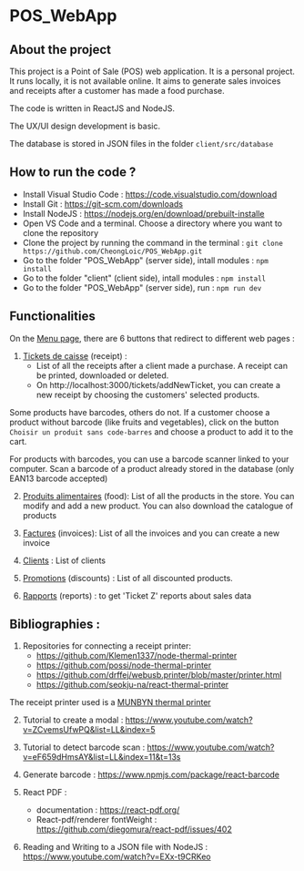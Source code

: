# POS_WebApp

## About the project
This project is a Point of Sale (POS) web application. It is a personal project. It runs locally, it is not available online.
It aims to generate sales invoices and receipts after a customer has made a food purchase.

The code is written in ReactJS and NodeJS.

The UX/UI design development is basic.

The database is stored in JSON files in the folder `client/src/database` 

## How to run the code ? 
- Install Visual Studio Code : https://code.visualstudio.com/download
- Install Git : https://git-scm.com/downloads
- Install NodeJS : https://nodejs.org/en/download/prebuilt-installe
- Open VS Code and a terminal. Choose a directory where you want to clone the repository
- Clone the project by running the command in the terminal  :  `git clone https://github.com/CheongLoic/POS_WebApp.git`
- Go to the folder "POS_WebApp" (server side), intall modules :  `npm install`
- Go to the folder "client" (client side), intall modules :  `npm install`
- Go to the folder "POS_WebApp" (server side), run :  `npm run dev`


## Functionalities
On the [Menu page](http://localhost:3000/), there are 6 buttons that redirect to different web pages : 
1. [Tickets de caisse](http://localhost:3000/tickets) (receipt) : 
    - List of all the receipts after a client made a purchase. A receipt can be printed, downloaded or deleted.
    - On http://localhost:3000/tickets/addNewTicket, you can create a new receipt by choosing the customers' selected products. 

Some products have barcodes, others do not. If a customer choose a product without barcode (like fruits and vegetables), click on the button `Choisir un produit sans code-barres` and choose a product to add it to the cart.

For products with barcodes, you can use a barcode scanner linked to your computer. Scan a barcode of a product already stored in the database (only EAN13 barcode accepted)

2. [Produits alimentaires](http://localhost:3000/products) (food): List of all the products in the store. You can modify and add a new product. You can also download the catalogue of products

3. [Factures](http://localhost:3000/invoices) (invoices): List of all the invoices and you can create a new invoice

4. [Clients](http://localhost:3000/customers) : List of clients

5. [Promotions](http://localhost:3000/discounts) (discounts) : List of all discounted products. 

6. [Rapports](http://localhost:3000/reports) (reports) : to get 'Ticket Z' reports about sales data



## Bibliographies :
1. Repositories for connecting a receipt printer: 
    - https://github.com/Klemen1337/node-thermal-printer
    - https://github.com/possi/node-thermal-printer
    - https://github.com/drffej/webusb.printer/blob/master/printer.html
    - https://github.com/seokju-na/react-thermal-printer

The receipt printer used is a [MUNBYN thermal printer](https://www.amazon.fr/MUNBYN-Imprimante-imprimante-Compatible-Chromebook/dp/B0BRZ4VZD1/ref=asc_df_B0BRZ4VZD1/?tag=googshopfr-21&linkCode=df0&hvadid=701511052694&hvpos=&hvnetw=g&hvrand=8971795484163040522&hvpone=&hvptwo=&hvqmt=&hvdev=c&hvdvcmdl=&hvlocint=&hvlocphy=9197924&hvtargid=pla-2010043139937&psc=1&mcid=9d0d9ef375ec3bf5b55d4de354faf80d&gad_source=1) 

2. Tutorial to create a modal : https://www.youtube.com/watch?v=ZCvemsUfwPQ&list=LL&index=5

3. Tutorial to detect barcode scan : https://www.youtube.com/watch?v=eF659dHmsAY&list=LL&index=11&t=13s

4. Generate barcode :  https://www.npmjs.com/package/react-barcode

5. React PDF : 
    - documentation : https://react-pdf.org/
    - React-pdf/renderer fontWeight : https://github.com/diegomura/react-pdf/issues/402
    
6. Reading and Writing to a JSON file with NodeJS :  https://www.youtube.com/watch?v=EXx-t9CRKeo


<!----


//Loi française sur l'obligation sur les systèmes et logiciels  de caisse:
//https://bofip.impots.gouv.fr/bofip/10691-PGP.html/identifiant=BOI-TVA-DECLA-30-10-30-20210519


// Buffer issue :
//https://stackoverflow.com/questions/61631937/cant-resolve-buffer-in-c-portal-node-modules-string-decoder-node-modules-s
//Run the command : 'npm install buffer --save'

// To resolve "Module not found: Error: Can't resolve 'net' in 'C:\Users\LOL\Desktop\caisse\src'" :
//https://stackoverflow.com/questions/54275069/module-not-found-error-cant-resolve-net-in-node-modules-stompjs-lib
//Run the command 'npm i net -S'

//https://stackoverflow.com/questions/70007274/what-is-must-be-handling-a-user-gesture-to-show-a-permission-request-errror-m


To solve 'X.ps1 cannot be loaded because running scripts is disabled on this system'
https://bobbyhadz.com/blog/yarn-cannot-be-loaded-running-scripts-disabled
- pour avoir la liste des policy : `Get-ExecutionPolicy -List`
- `Set-ExecutionPolicy -ExecutionPolicy RemoteSigned`

https://github.com/theallmightyjohnmanning/electron-express/blob/master/main.js


kill servers :
https://levelup.gitconnected.com/how-to-kill-server-when-seeing-eaddrinuse-address-already-in-use-16c4c4d7fe5d


--->

